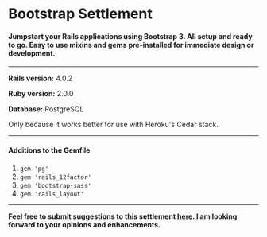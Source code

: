 # Bootstrap Settlement

#### Jumpstart your Rails applications using Bootstrap 3.  All setup and ready to go.  Easy to use mixins and gems pre-installed for immediate design or development.
****

**Rails version:** 4.0.2


**Ruby version:** 2.0.0


**Database:** PostgreSQL

Only because it works better for use with Heroku's Cedar stack.

****

#### Additions to the Gemfile
1.  `gem 'pg'`
2.  `gem 'rails_12factor'`
3.  `gem 'bootstrap-sass'`
3.  `gem 'rails_layout'`

****

**Feel free to submit suggestions to this settlement [here].  I am looking forward to your opinions and enhancements.**

[here]:https://github.com/viaforge/bootstrap-settlement/issues/new